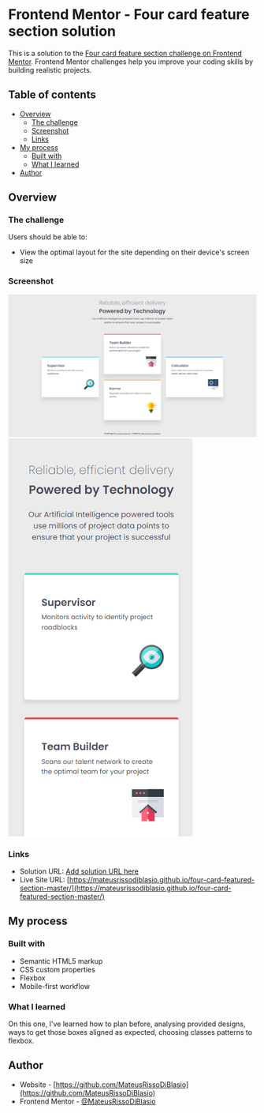 # Frontend Mentor - Four card feature section solution

This is a solution to the [Four card feature section challenge on Frontend Mentor](https://www.frontendmentor.io/challenges/four-card-feature-section-weK1eFYK). Frontend Mentor challenges help you improve your coding skills by building realistic projects. 

## Table of contents

- [Overview](#overview)
  - [The challenge](#the-challenge)
  - [Screenshot](#screenshot)
  - [Links](#links)
- [My process](#my-process)
  - [Built with](#built-with)
  - [What I learned](#what-i-learned)
- [Author](#author)

## Overview

### The challenge

Users should be able to:

- View the optimal layout for the site depending on their device's screen size

### Screenshot

![Screenshot Desktop](screenshot-desktop.png)
![Screenshot Mobile](screenshot-mobile.png)

### Links

- Solution URL: [Add solution URL here](https://your-solution-url.com)
- Live Site URL: [https://mateusrissodiblasio.github.io/four-card-featured-section-master/](https://mateusrissodiblasio.github.io/four-card-featured-section-master/)

## My process

### Built with

- Semantic HTML5 markup
- CSS custom properties
- Flexbox
- Mobile-first workflow

### What I learned

On this one, I've learned how to plan before, analysing provided designs, ways to get those boxes aligned as expected, choosing classes patterns to flexbox.

## Author

- Website - [https://github.com/MateusRissoDiBlasio](https://github.com/MateusRissoDiBlasio)
- Frontend Mentor - [@MateusRissoDiBlasio](https://www.frontendmentor.io/profile/MateusRissoDiBlasio)